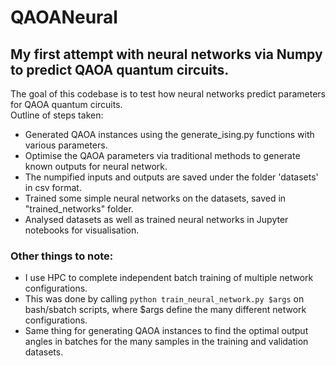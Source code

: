 # QAOANeural
## My first attempt with neural networks via Numpy to predict QAOA quantum circuits.

The goal of this codebase is to test how neural networks predict parameters for QAOA quantum circuits.  
Outline of steps taken:  
- Generated QAOA instances using the generate_ising.py functions with various parameters.  
- Optimise the QAOA parameters via traditional methods to generate known outputs for neural network.  
- The numpified inputs and outputs are saved under the folder 'datasets' in csv format.  
- Trained some simple neural networks on the datasets, saved in "trained_networks" folder.
- Analysed datasets as well as trained neural networks in Jupyter notebooks for visualisation.  
  
### Other things to note: 
- I use HPC to complete independent batch training of multiple network configurations.  
- This was done by calling `python train_neural_network.py $args` on bash/sbatch scripts, where $args define the many different network configurations.  
- Same thing for generating QAOA instances to find the optimal output angles in batches for the many samples in the training and validation datasets. 